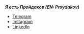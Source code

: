 ***Я есть Пройдаков (EN: Proydakov)***

- [Telegram](http://t.me/eproydakov)
- [Instagram](https://www.instagram.com/e.proydakov/)
- [LinkedIn](https://www.linkedin.com/in/evgeny-proydakov)


